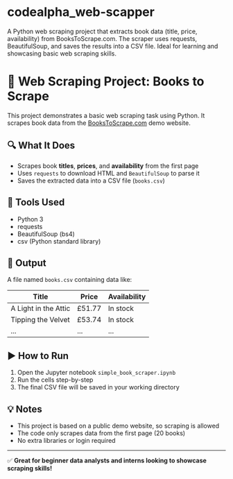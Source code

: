 # codealpha_web-scapper
A Python web scraping project that extracts book data (title, price, availability) from BooksToScrape.com. The scraper uses requests, BeautifulSoup, and saves the results into a CSV file. Ideal for learning and showcasing basic web scraping skills.
# 📘 Web Scraping Project: Books to Scrape

This project demonstrates a basic web scraping task using Python. It scrapes book data from the [BooksToScrape.com](https://books.toscrape.com) demo website.

## 🔍 What It Does
- Scrapes book **titles**, **prices**, and **availability** from the first page
- Uses `requests` to download HTML and `BeautifulSoup` to parse it
- Saves the extracted data into a CSV file (`books.csv`)

## 🧰 Tools Used
- Python 3
- requests
- BeautifulSoup (bs4)
- csv (Python standard library)

## 📁 Output
A file named `books.csv` containing data like:

| Title                       | Price  | Availability |
|----------------------------|--------|--------------|
| A Light in the Attic       | £51.77 | In stock     |
| Tipping the Velvet         | £53.74 | In stock     |
| ...                        | ...    | ...          |

## ▶️ How to Run
1. Open the Jupyter notebook `simple_book_scraper.ipynb`
2. Run the cells step-by-step
3. The final CSV file will be saved in your working directory

## 💡 Notes
- This project is based on a public demo website, so scraping is allowed
- The code only scrapes data from the first page (20 books)
- No extra libraries or login required

---

✅ **Great for beginner data analysts and interns looking to showcase scraping skills!**
